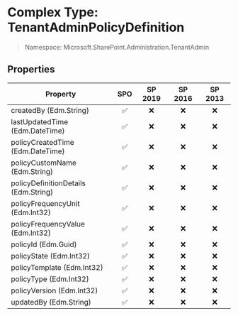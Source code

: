 # Complex Type: TenantAdminPolicyDefinition

> Namespace: Microsoft.SharePoint.Administration.TenantAdmin

## Properties

Property | SPO | SP 2019 | SP 2016 | SP 2013
----------|:---:|:-------:|:-------:|:-------:
createdBy (Edm.String) | ✅ | ❌ | ❌ | ❌
lastUpdatedTime (Edm.DateTime) | ✅ | ❌ | ❌ | ❌
policyCreatedTime (Edm.DateTime) | ✅ | ❌ | ❌ | ❌
policyCustomName (Edm.String) | ✅ | ❌ | ❌ | ❌
policyDefinitionDetails (Edm.String) | ✅ | ❌ | ❌ | ❌
policyFrequencyUnit (Edm.Int32) | ✅ | ❌ | ❌ | ❌
policyFrequencyValue (Edm.Int32) | ✅ | ❌ | ❌ | ❌
policyId (Edm.Guid) | ✅ | ❌ | ❌ | ❌
policyState (Edm.Int32) | ✅ | ❌ | ❌ | ❌
policyTemplate (Edm.Int32) | ✅ | ❌ | ❌ | ❌
policyType (Edm.Int32) | ✅ | ❌ | ❌ | ❌
policyVersion (Edm.Int32) | ✅ | ❌ | ❌ | ❌
updatedBy (Edm.String) | ✅ | ❌ | ❌ | ❌